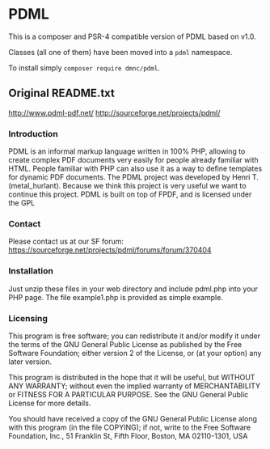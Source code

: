 # PDML

This is a composer and PSR-4 compatible version of PDML based on v1.0.

Classes (all one of them) have been moved into a `pdml` namespace.

To install simply `composer require dmnc/pdml`.

## Original README.txt

http://www.pdml-pdf.net/
http://sourceforge.net/projects/pdml/

### Introduction

PDML is an informal markup language written in 100% PHP, allowing to
create complex PDF documents very easily for people already familiar with
HTML. People familiar with PHP can also use it as a way to define templates
for dynamic PDF documents.
The PDML project was developed by Henri T. (metal_hurlant). Because we
think this project is very useful we want to continue this project.
PDML is built on top of FPDF, and is licensed under the GPL

### Contact

Please contact us at our SF forum:
   https://sourceforge.net/projects/pdml/forums/forum/370404


### Installation

Just unzip these files in your web directory and include pdml.php into your
PHP page. The file example1.php is provided as simple example.

### Licensing

This program is free software; you can redistribute it and/or
modify it under the terms of the GNU General Public License
as published by the Free Software Foundation; either version 2
of the License, or (at your option) any later version.

This program is distributed in the hope that it will be useful,
but WITHOUT ANY WARRANTY; without even the implied warranty of
MERCHANTABILITY or FITNESS FOR A PARTICULAR PURPOSE.  See the
GNU General Public License for more details.

You should have received a copy of the GNU General Public License
along with this program (in the file COPYING); if not, write to the
Free Software Foundation, Inc.,
51 Franklin St, Fifth Floor, Boston, MA  02110-1301, USA

